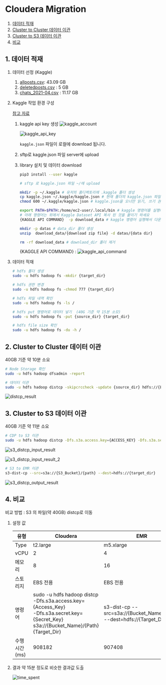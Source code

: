 # Cloudera Migration

1. [데이터 적재](#1--데이터-적재)
2. [Cluster to Cluster 데이터 이관](#2-Cluster-to-Cluster-데이터-이관)
3. [Cluster to S3 데이터 이관](#3--Cluster-to-S3-데이터-이관)
4. [비교](#4--비교)



## 1. 데이터 적재

1. 데이터 선정 (Kaggle)
   1. [allposts.csv](https://www.kaggle.com/brianhamachek/nearby-social-network-all-posts): 43.09 GB 
   2. [deletedposts.csv](https://www.kaggle.com/brianhamachek/nearby-social-network-all-posts) : 5 GB
   3. [chats_2021-04.csv](https://www.kaggle.com/uetchy/vtuber-livechat) : 11.17 GB

2. Kaggle 작업 환경 구성

   [참고 자료](https://github.com/mullue/amazon-sagemaker-architecting-for-ml/blob/master/Starter-Code-kr/How_to_downlaod_kaggle_data/0.download_kaggle_dataset.ipynb)

   1. kaggle api key 생성
      ![kaggle_account](images/kaggle_account.png)

      ![kaggle_api_key](images/kaggle_api_key.png)

      `kaggle.json` 파일이 로컬에 download 됩니다.

   2. sftp로 kaggle.json 파일 server에 upload

   3. library 설치 및 데이터 download

      ```sh
      pip3 install --user kaggle
      
      # sftp 로 kaggle.json 파일 ~/에 upload
      
      mkdir -p ~/.kaggle # 유저의 홈디렉토리에 .kaggle 폴더 생성
      cp kaggle.json ~/.kaggle/kaggle.json # 현재 폴더의 kaggle.json 파일을 복사
      chmod 600 ~/.kaggle/kaggle.json # kaggle.json을 오너만 읽기, 쓰기 권한 할당
      
      export PATH=$PATH:/home/ec2-user/.local/bin # kaggle 명령어를 실행어를 어디서나 실행하기 위해 Path 설정
      # 아래 명령어는 위에서 Kaggle Dataset API 복사 된 것을 붙이기 하세요
      {KAGGLE API COMMAND}  -p download_data # kaggle 명령어 실행해서 다운로드
      
      mkdir -p datas # data_dir 폴더 생성
      unzip  download_data/{download zip file} -d datas/{data dir}
      
      rm -rf download_data # downlaod_dir 폴더 제거
      ```

      {KAGGLE API COMMAND} : 
      ![kaggle_api_command](images/kaggle_api_command.png)

      

3. 데이터 적재

   ```sh
   # hdfs 폴더 생성
   sudo -u hdfs hadoop fs -mkdir {target_dir}
   
   # hdfs 권한 변경 
   sudo -u hdfs hadoop fs -chmod 777 {target_dir}
   
   # hdfs 파일 내역 확인 
   sudo -u hdfs hadoop fs -ls /
   
   # hdfs put 명령어로 데이터 넣기  (40G 기준 약 15분 소모)
   sudo -u hdfs hadoop fs -put {source_dir} {target_dir}
   
   # hdfs file size 확인 
   sudo -u hdfs hadoop fs -du -h /
   ```

   

## 2. Cluster to Cluster 데이터 이관

40GB 기준 약 10분 소요

```sh
# Node Storage 확인
sudo -u hdfs hadoop dfsadmin -report

# 데이터 이관
sudo -u hdfs hadoop distcp -skipcrccheck -update {source_dir} hdfs://{EMR_Master_Private_Ip}:8020{target_dir}
```

![distcp_result](images/distcp_result.png)



## 3. Cluster to S3 데이터 이관

40GB 기준 약 11분 소요

```sh
# CDP to S3 이관
sudo -u hdfs hadoop distcp -Dfs.s3a.access.key={ACCESS_KEY} -Dfs.s3a.secret.key={SECRET_KEY} {source_dir} s3a://{S3_Bucket}/{path}
```


![s3_distcp_input_result](images/s3_distcp_input_result.png)

![s3_distcp_input_result_2](images/s3_distcp_input_result_2.png)

```sh
# S3 to EMR 이관
s3-dist-cp --src=s3a://{S3_Bucket}/{path} --dest=hdfs://{target_dir}
```

![s3_distcp_output_result](images/s3_distcp_output_result.png)

## 4. 비교

비교 방법 : S3 의 파일(약 40GB) distcp로 이동

1. 설정 값

   | 유형         | Cloudera                                                     | EMR                                                          |
   | ------------ | ------------------------------------------------------------ | ------------------------------------------------------------ |
   | Type         | t2.large                                                     | m5.xlarge                                                    |
   | vCPU         | 2                                                            | 4                                                            |
   | 메모리       | 8                                                            | 16                                                           |
   | 스토리지     | EBS 전용                                                     | EBS 전용                                                     |
   | 명령어       | sudo -u hdfs hadoop distcp <br />-Dfs.s3a.access.key={Access_Key} <br />-Dfs.s3a.secret.key={Secret_Key} <br />s3a://{Bucket_Name}/{Path} {Target_Dir} | s3-dist-cp --src=s3a://{Bucket_Name}/{Path} <br />--dest=hdfs://{Target_Dir} |
   | 수행시간(ms) | 908182                                                       | 907408                                                       |

   

2. 결과 
   약 15분 정도로 비슷한 결과값 도출

   ![time_spent](images/time_spent.png)
